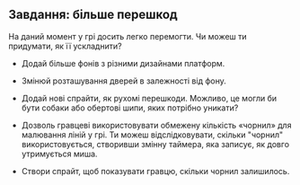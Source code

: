 ## Завдання: більше перешкод

На даний момент у грі досить легко перемогти. Чи можеш ти придумати, як її ускладнити?

+ Додай більше фонів з різними дизайнами платформ.

+ Змінюй розташування дверей в залежності від фону.

+ Додай нові спрайти, як рухомі перешкоди. Можливо, це могли би бути собаки або обертові шипи, яких потрібно уникати?

+ Дозволь гравцеві використовувати обмежену кількість «чорнил» для малювання ліній у грі. Ти можеш відслідковувати, скільки "чорнил" використовується, створивши змінну таймера, яка записує, як довго утримується миша.

+ Створи спрайт, щоб показувати гравцю, скільки чорнил залишилось.